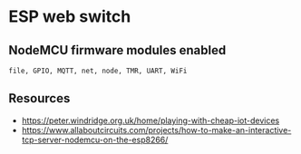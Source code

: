 # ESP web switch

## NodeMCU firmware modules enabled
```
file, GPIO, MQTT, net, node, TMR, UART, WiFi
```

## Resources
- https://peter.windridge.org.uk/home/playing-with-cheap-iot-devices
- https://www.allaboutcircuits.com/projects/how-to-make-an-interactive-tcp-server-nodemcu-on-the-esp8266/
